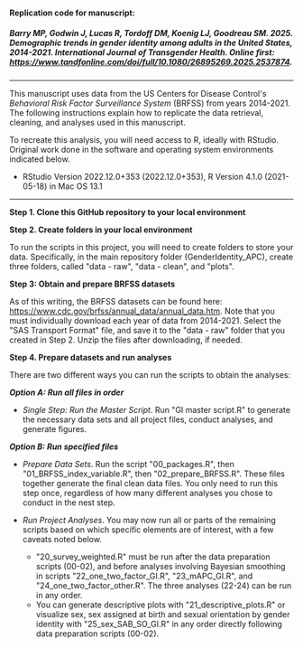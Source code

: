 
#### **Replication code for manuscript:**

##### Barry MP, Godwin J, Lucas R, Tordoff DM, Koenig LJ, Goodreau SM. 2025. Demographic trends in gender identity among adults in the United States, 2014-2021. *International Journal of Transgender Health*. Online first: https://www.tandfonline.com/doi/full/10.1080/26895269.2025.2537874.

---

This manuscript uses data from the US Centers for Disease Control's *Behavioral Risk Factor Surveillance System* (BRFSS) from years 2014-2021. The following instructions explain how to replicate the data retrieval, cleaning, and analyses used in this manuscript.

To recreate this analysis, you will need access to R, ideally with RStudio. Original work done in the software and operating system environments indicated below.
- RStudio Version 2022.12.0+353 (2022.12.0+353), R Version 4.1.0 (2021-05-18) in Mac OS 13.1

---

**Step 1. Clone this GitHub repository to your local environment** 

**Step 2. Create folders in your local environment** 

To run the scripts in this project, you will need to create folders to store your data. Specifically, in the main repository folder (GenderIdentity_APC), create three folders, called "data - raw", "data - clean", and "plots".

**Step 3: Obtain and prepare BRFSS datasets**

As of this writing, the BRFSS datasets can be found here: https://www.cdc.gov/brfss/annual_data/annual_data.htm. Note that you must individually download each year of data from 2014-2021. Select the "SAS Transport Format" file, and save it to the "data - raw" folder that you created in Step 2. Unzip the files after downloading, if needed.


**Step 4. Prepare datasets and run analyses**

There are two different ways you can run the scripts to obtain the analyses:

***Option A: Run all files in order***

- *Single Step: Run the Master Script*. Run "GI master script.R" to generate the necessary data sets and all project files, conduct analyses, and generate figures.

***Option B: Run specified files***

- *Prepare Data Sets*. Run the script "00_packages.R", then "01_BRFSS_index_variable.R", then "02_prepare_BRFSS.R". These files together generate the final clean data files. You only need to run this step once, regardless of how many different analyses you chose to conduct in the nest step.

- *Run Project Analyses*. You may now run all or parts of the remaining scripts based on which specific elements are of interest, with a few caveats noted below.
    - "20_survey_weighted.R" must be run after the data preparation scripts (00-02), and before analyses involving Bayesian smoothing in scripts "22_one_two_factor_GI.R", "23_mAPC_GI.R", and "24_one_two_factor_other.R". The three analyses (22-24) can be run in any order.
    - You can generate descriptive plots with "21_descriptive_plots.R" or visualize sex, sex assigned at birth and sexual orientation by gender identity with "25_sex_SAB_SO_GI.R" in any order directly following data preparation scripts (00-02). 
